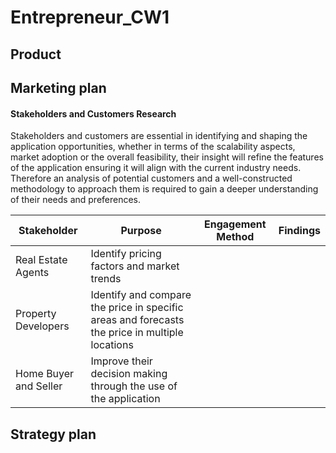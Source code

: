 # Entrepreneur_CW1


## Product 



## Marketing plan  

#### Stakeholders and Customers Research
Stakeholders and customers are essential in identifying and shaping the application opportunities, whether in terms of the scalability aspects, market adoption or the overall feasibility, their insight will refine the features of the application ensuring it will align with the current industry needs. Therefore an analysis of  potential customers and a well-constructed methodology to approach them is required to gain a deeper understanding of their needs and preferences.

| Stakeholder   | Purpose        | Engagement Method | Findings |
| ------------- | ------------- |-------------------|----------|
| Real Estate Agents  | Identify pricing factors and market trends|
| Property Developers  | Identify and compare the price in specific areas and forecasts the price in multiple locations|		
| Home Buyer and Seller | Improve their decision making through the use of the application | 

## Strategy plan 
